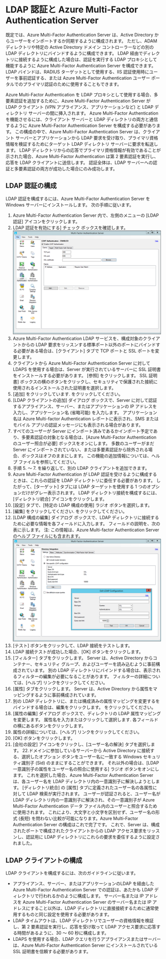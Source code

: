 <properties 
    pageTitle="LDAP 認証と Azure Multi-Factor Authentication Server" 
    description="LDAP 認証と Azure Multi-Factor Authentication Server をデプロイする際に役立つ Azure Multi-Factor Authentication のページです。" 
    services="multi-factor-authentication" 
    documentationCenter="" 
    authors="billmath" 
    manager="stevenpo" 
    editor="curtand"/>

<tags 
    ms.service="multi-factor-authentication" 
    ms.workload="identity" 
    ms.tgt_pltfrm="na" 
    ms.devlang="na" 
    ms.topic="article" 
    ms.date="11/19/2015" 
    ms.author="billmath"/>


# LDAP 認証と Azure Multi-Factor Authentication Server

既定では、Azure Multi-Factor Authentication Server は、Active Directory からユーザーをインポートするか同期するように構成されます。 ただし、ADAM ディレクトリや特定の Active Directory ドメイン コントローラーなどの別の LDAP ディレクトリにバインドするように構成できます。 LDAP 経由でディレクトリに接続するように構成した場合は、認証を実行する LDAP プロキシとして機能するように Azure Multi-Factor Authentication Server を構成できます。 LDAP バインドは、RADIUS ターゲットとして使用する、IIS 認証使用時にユーザーを事前認証する、または Azure Multi-Factor Authentication ユーザー ポータルでのプライマリ認証のために使用することもできます。

Azure Multi-Factor Authentication を LDAP プロキシとして使用する場合、多要素認証を追加するために、Azure Multi-Factor Authentication Server が LDAP クライアント (VPN アプライアンス、アプリケーションなど) と LDAP ディレクトリ サーバーの間に挿入されます。 Azure Multi-Factor Authentication を機能させるには、クライアント サーバーと LDAP ディレクトリの両方と通信するように Azure Multi-Factor Authentication Server を構成する必要があります。 この構成の中で、Azure Multi-Factor Authentication Server は、クライアント サーバーとアプリケーションから LDAP 要求を受け取り、プライマリ資格情報を検証するためにターゲット LDAP ディレクトリ サーバーに要求を転送します。 LDAP ディレクトリからの応答でプライマリ資格情報が有効であることが示された場合、Azure Multi-Factor Authentication は第 2 要素認証を実行し、応答を LDAP クライアントに送信します。 認証全体は、LDAP サーバーへの認証と多要素認証の両方が成功した場合にのみ成功します。





## LDAP 認証の構成

LDAP 認証を構成するには、Azure Multi-Factor Authentication Server を Windows サーバーにインストールします。 次の手順に従います。

1. Azure Multi-Factor Authentication Server 内で、左側のメニューの [LDAP 認証] アイコンをクリックします。
2. LDAP 認証を有効にする] チェック ボックスを確認します。![LDAP 認証](./media/multi-factor-authentication-get-started-server-ldap/ldap2.png)
3. Azure Multi-Factor Authentication LDAP サービスを、構成対象のクライアントからの LDAP 要求をリッスンする標準ポート以外のポートにバインドする必要がある場合は、[クライアント] タブで TCP ポートと SSL ポートを変更します。
4. クライアントから Azure Multi-Factor Authentication Server に対して LDAPS を使用する場合は、Server が実行されているサーバーに SSL 証明書をインストールする必要があります。 [参照] をクリックします。 SSL 証明書] ボックスの横のボタンをクリックし、セキュリティで保護された接続に使用されるインストールされた証明書を選択します。
5. [追加] をクリックしています. をクリックしてください。
6. [LDAP クライアントの追加] ダイアログ ボックスで、Server に対して認証するアプライアンス、サーバー、またはアプリケーションの IP アドレスを入力し、アプリケーション名 (省略可能) を入力します。 アプリケーション名は Azure Multi-factor Authentication レポートに表示され、SMS またはモバイル アプリの認証メッセージにも表示される場合があります。
7. すべてのユーザーが Server にインポート済みであるかインポート予定であり、多要素認証の対象となる場合は、[Azure Multi-Factor Authentication のユーザー照合が必要] ボックスをオンにします。 多数のユーザーがまだ Server にインポートされていない、または多要素認証から除外される場合、ボックスはオフのままにします。 この機能の追加情報については、ヘルプ ファイルを参照してください。
8. 手順 5. ～ 7. を繰り返して、別の LDAP クライアントを追加できます。
9. Azure Multi-Factor Authentication が LDAP 認証を受けるように構成するときは、これらの認証を LDAP ディレクトリに委任する必要があります。 したがって、[ターゲット] タブには LDAP ターゲットを使用する 1 つのオプションだけがグレー表示されます。 LDAP ディレクトリ接続を構成するには、[ディレクトリ統合] アイコンをクリックします。
10. [設定] タブで、[特定の LDAP 構成の使用] ラジオ ボタンを選択します。
11. [編集] をクリックしてください. をクリックしてください。
12. [LDAP 構成の編集] ダイアログ ボックスで、LDAP ディレクトリに接続するために必要な情報を各フィールドに入力します。 フィールドの説明を、次の表に示します。 注: この情報は、Azure Multi-factor Authentication Server のヘルプ ファイルにも含まれます。![ディレクトリ統合](./media/multi-factor-authentication-get-started-server-ldap/ldap.png)
13. [テスト] ボタンをクリックして、LDAP 接続をテストします。
14. LDAP 接続テストが成功した場合、[OK] ボタンをクリックします。
15. [フィルター] タブをクリックします。 Server は、Active Directory からコンテナー、セキュリティ グループ、およびユーザーを読み込むように事前構成されています。 別の LDAP ディレクトリにバインドする場合は、表示されるフィルターの編集が必要になることがあります。 フィルターの詳細については、[ヘルプ] リンクをクリックしてください。
16. [属性] タブをクリックします。 Server は、Active Directory から属性をマッピングするように事前構成されています。
17. 別の LDAP ディレクトリに、または構成済みの属性マッピングを変更するをバインドする場合は、編集をクリックします。 をクリックしてください。
18. [属性の編集] ダイアログ ボックスで、ディレクトリの LDAP 属性マッピングを変更します。 属性名を入力またはクリックして選択します. 各フィールドの横にあるボタンをクリックします。
19. 属性の詳細については、[ヘルプ] リンクをクリックしてください。
20. [OK] ボタンをクリックします。
21. [会社の設定] アイコンをクリックし、[ユーザー名の解決] タブを選択します。
22.ドメインに参加しているサーバーから Active Directory に接続する、選択したオプション ボタンをユーザー名に一致する Windows セキュリティ識別子 (Sid) のままにすることができます。 それ以外の場合は、[LDAP 一意識別子の属性をユーザー名の照合に使用する] ラジオ ボタンをオンにします。 これを選択した場合、Azure Multi-Factor Authentication Server は、各ユーザー名を LDAP ディレクトリ内の一意識別子に解決しようとします。 [ディレクトリ統合] の [属性] タブに定義されたユーザー名の各属性に対して LDAP 検索が実行されます。 ユーザーが認証されると、ユーザー名が LDAP ディレクトリ内の一意識別子に解決され、その一意識別子が Azure Multi-Factor Authentication データ ファイル内のユーザーと照合するために使用されます。 これにより、大文字と小文字を区別せず、ユーザー名の形式 (長短) を問わない比較が可能になります。Azure Multi-Factor Authentication Server の構成はこれで完了です。 これで、Server は、構成されたポートで構成されたクライアントからの LDAP アクセス要求をリッスンし、認証用に LDAP ディレクトリにこれらの要求を委任するように設定されました。


## LDAP クライアントの構成

LDAP クライアントを構成するには、次のガイドラインに従います。

- アプライアンス、サーバー、またはアプリケーションのLDAP を経由した Azure Multi-Factor Authentication Server での認証は、あたかも LDAP ディレクトリで行われるかのように構成します。 サーバー名または IP アドレスを Azure Multi-Factor Authentication Server のサーバー名または IP アドレスにすること以外は、LDAP ディレクトリに直接接続するために通常使用するものと同じ設定を使用する必要があります。
- LDAP タイムアウトは、LDAP ディレクトリでユーザーの資格情報を検証し、第 2 要素認証を実行し、応答を受け取って LDAP アクセス要求に応答する時間があるように、30 ～ 60 秒に構成します。
- LDAPS を使用する場合、LDAP クエリを行うアプライアンスまたはサーバーは、Azure Multi-Factor Authentication Server にインストールされている SSL 証明書を信頼する必要があります。







